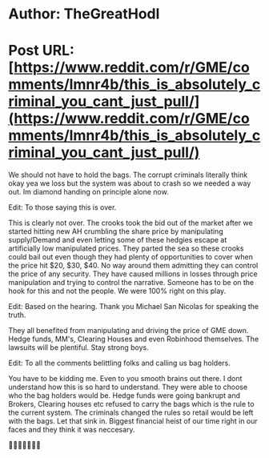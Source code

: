 # Author: TheGreatHodl
# Post URL: [https://www.reddit.com/r/GME/comments/lmnr4b/this_is_absolutely_criminal_you_cant_just_pull/](https://www.reddit.com/r/GME/comments/lmnr4b/this_is_absolutely_criminal_you_cant_just_pull/)


We should not have to hold the bags. The corrupt criminals literally think okay yea we loss but the system was about to crash so we needed a way out. Im diamond handing on principle alone now.


Edit: To those saying this is over.

This is clearly not over. The crooks took the bid out of the market after we started hitting new AH crumbling the share price by manipulating supply/Demand and even letting some of these hedgies escape at artificially low manipulated prices. They parted the sea so these crooks could bail out even though they had plenty of opportunities to cover when the price hit $20, $30, $40. No way around them admitting they can control the price of any security.  They have caused millions in losses through price manipulation and trying to control the narrative. Someone has to be on the hook for this and not the people. We were 100%  right on this play.

Edit: Based on the hearing. Thank you Michael San Nicolas for speaking the truth.

They all benefited from manipulating and driving the price of GME down. Hedge funds, MM's, Clearing Houses and even Robinhood themselves. The lawsuits will be plentiful. Stay strong boys.

Edit: To all the comments belittling folks and calling us bag holders.

You have to be kidding me. Even to you smooth brains out there. I dont understand how this is so hard to understand. They were able to choose who the bag holders would be. Hedge funds were going bankrupt and Brokers, Clearing houses etc refused to carry the bags which is the rule to the current system. The criminals changed the rules so retail would be left with the bags. Let that sink in. Biggest financial heist of our time right in our faces and they think it was neccesary.

💎💎💎💎✊✊✊